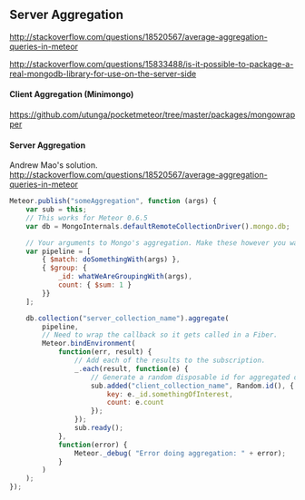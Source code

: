 ## Server Aggregation

http://stackoverflow.com/questions/18520567/average-aggregation-queries-in-meteor

http://stackoverflow.com/questions/15833488/is-it-possible-to-package-a-real-mongodb-library-for-use-on-the-server-side

#### Client Aggregation (Minimongo)  
https://github.com/utunga/pocketmeteor/tree/master/packages/mongowrapper  


#### Server Aggregation  
Andrew Mao's solution.  
http://stackoverflow.com/questions/18520567/average-aggregation-queries-in-meteor

````js
Meteor.publish("someAggregation", function (args) {
    var sub = this;
    // This works for Meteor 0.6.5
    var db = MongoInternals.defaultRemoteCollectionDriver().mongo.db;

    // Your arguments to Mongo's aggregation. Make these however you want.
    var pipeline = [
        { $match: doSomethingWith(args) },
        { $group: {
            _id: whatWeAreGroupingWith(args),
            count: { $sum: 1 }
        }}
    ];

    db.collection("server_collection_name").aggregate(        
        pipeline,
        // Need to wrap the callback so it gets called in a Fiber.
        Meteor.bindEnvironment(
            function(err, result) {
                // Add each of the results to the subscription.
                _.each(result, function(e) {
                    // Generate a random disposable id for aggregated documents
                    sub.added("client_collection_name", Random.id(), {
                        key: e._id.somethingOfInterest,                        
                        count: e.count
                    });
                });
                sub.ready();
            },
            function(error) {
                Meteor._debug( "Error doing aggregation: " + error);
            }
        )
    );
});
````
